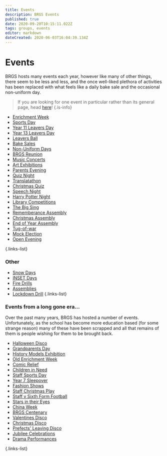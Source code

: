 ```yaml
---
title: Events
description: BRGS Events
published: true
date: 2020-09-20T10:15:11.022Z
tags: groups, events
editor: markdown
dateCreated: 2020-06-03T16:04:39.134Z
---
```


# Events
BRGS hosts many events each year, however like many of other things, there seem to be less and less, and the once well-liked plethora of activities has been replaced with what feels like a daily bake sale and the occasional non-uniform day.
> If you are looking for one event in particular rather than its general page, head [here](/other/year-events)!
{.is-info}


- [Enrichment Week](/groups/events/enrichment-week)
- [Sports Day](/groups/events/sports-day)
- [Year 11 Leavers Day](/groups/events/yr-11-leavers-day)
- [Year 13 Leavers Day](/groups/events/yr-13-leavers-day)
- [Leavers Ball](/groups/events/leavers-ball)
- [Bake Sales](/groups/events/bake-sales)
- [Non-Uniform Days](/groups/events/non-uniform-days)
- [BRGS Reunion](/groups/events/brgs-reunion)
- [Music Concerts](/groups/events/music-concerts)
- [Art Exhibitions](/groups/events/art-exhibitions)
- [Parents Evening](/groups/events/parents-evening)
- [Quiz Night](/groups/events/quiz-night)
- [Translatathon](/groups/events/translatathon)
- [Christmas Quiz](/groups/events/christmas-quiz)
- [Speech Night](/groups/events/speech-night)
- [Harry Potter Night](/other/year-events/2018-19/harry-potter-night)
- [Library Competitions](/groups/events/library-competitions)
- [The Big Sing](/groups/events/the-big-sing)
- [Rememberance Assembly](/groups/events/rememberance-assembly)
- [Christmas Assembly](/groups/events/christmas-assembly)
- [End of Year Assembly](/groups/events/end-of-year-assembly)
- [Tug-of-war](/groups/events/tug-of-war)
- [Mock Election](/groups/events/mock-election)
- [Open Evening](/groups/events/open-evening)

{.links-list}

### Other
- [Snow Days](/groups/events/snow-days)
- [INSET Days](/groups/events/inset-days)
- [Fire Drills](/groups/events/fire-drills)
- [Assemblies](/groups/events/assemblies)
- [Lockdown Drill](/groups/events/lockdown-drill)
{.links-list}
### Events from a long gone era...
Over the past many years, BRGS has hosted a number of events. Unfortunately, as the school has become more education based (for some strange reason) many of these have been scrapped and all that remains of them is people wishing for them to be brought back.
- [Halloween Disco](/groups/events/halloween-disco)
- [Grandparents Day](/groups/events/grandparents-day)
- [History Models Exhibition](groups/events/history-models-exhibition)
- [Old Enrichment Week](/groups/events/old-enrichment-week)
- [Comic Relief](/groups/events/comic-relief)
- [Children in Need](/groups/events/children-in-need)
- [Staff Sports Day](groups/events/staff-sports-day)
- [Year 7 Sleepover](/groups/events/year-7-sleepover)
- [Fashion Shows](/groups/events/fashion-shows)
- [Staff Christmas Play](/groups/events/staff-christmas-play)
- [Staff v Sixth Form Football](/groups/events/staff-v-sixth-form-football)
- [Stars in their Eyes](/groups/events/stars-in-their-eyes)
- [China Week](/groups/events/china-week)
- [BRGS Centenary](/groups/events/brgs-centenary)
- [Valentines Disco](/groups/events/valentines-disco)
- [Christmas Disco](/groups/events/christmas-disco)
- [Prefects' Leaving Disco](/groups/events/prefects-leaving-disco)
- [Jubilee Celebrations](/groups/events/jubilee-celebrations)
- [Drama Performances](/groups/events/drama-performances)

{.links-list}